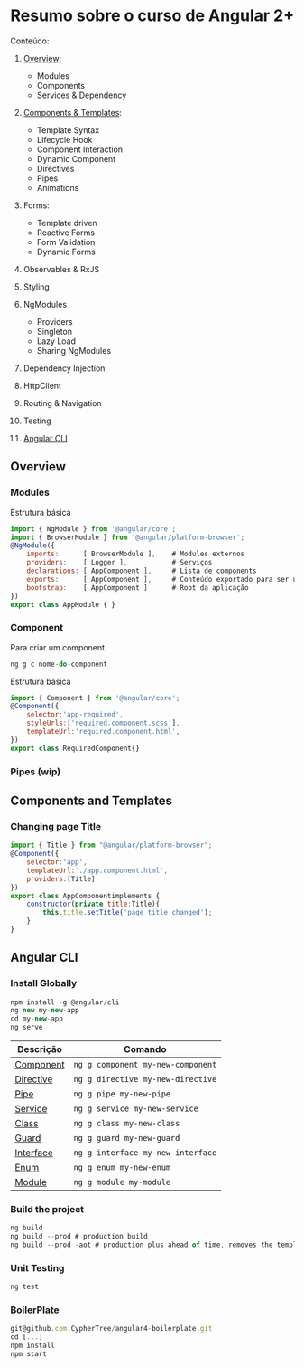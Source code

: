 # Resumo sobre o curso de Angular 2+

Conteúdo:

1. [Overview](#overview):
    - Modules
    - Components
    - Services & Dependency

2. [Components & Templates](#components-and-templates):
    - Template Syntax
    - Lifecycle Hook
    - Component Interaction
    - Dynamic Component
    - Directives
    - Pipes
    - Animations

3. Forms:
    - Template driven
    - Reactive Forms
    - Form Validation
    - Dynamic Forms

4. Observables & RxJS

5. Styling

6. NgModules
    - Providers
    - Singleton
    - Lazy Load
    - Sharing NgModules

7. Dependency Injection

8. HttpClient

9. Routing & Navigation

10. Testing

11. [Angular CLI](#angular-cli)


## Overview

### Modules

Estrutura básica
```javascript
import { NgModule } from '@angular/core';
import { BrowserModule } from '@angular/platform-browser';
@NgModule({
    imports:      [ BrowserModule ],    # Modules externos
    providers:    [ Logger ],           # Serviços
    declarations: [ AppComponent ],     # Lista de components
    exports:      [ AppComponent ],     # Conteúdo exportado para ser usado em outros modulos
    bootstrap:    [ AppComponent ]      # Root da aplicação
})
export class AppModule { }
```

### Component

Para criar um component
```javascript
ng g c nome-do-component
```

Estrutura básica
```javascript
import { Component } from '@angular/core';
@Component({
    selector:'app-required',
    styleUrls:['required.component.scss'],
    templateUrl:'required.component.html',
})
export class RequiredComponent{}
```

### Pipes (wip)

## Components and Templates

### Changing page Title
```javascript
import { Title } from "@angular/platform-browser";
@Component({
    selector:'app',
    templateUrl:'./app.component.html',
    providers:[Title]
})
export class AppComponentimplements {
    constructor(private title:Title){
        this.title.setTitle('page title changed');
    }
}
```

## Angular CLI

### Install Globally
```javascript
npm install -g @angular/cli
ng new my-new-app
cd my-new-app
ng serve
```

Descrição   |   Comando
------------ | -------------
[Component](https://github.com/angular/angular-cli/wiki/generate-component) | `ng g component my-new-component`
[Directive](https://github.com/angular/angular-cli/wiki/generate-directive) | `ng g directive my-new-directive`
[Pipe](https://github.com/angular/angular-cli/wiki/generate-pipe)           | `ng g pipe my-new-pipe`
[Service](https://github.com/angular/angular-cli/wiki/generate-service)     | `ng g service my-new-service`
[Class](https://github.com/angular/angular-cli/wiki/generate-class)         | `ng g class my-new-class`
[Guard](https://github.com/angular/angular-cli/wiki/generate-guard)         | `ng g guard my-new-guard`
[Interface](https://github.com/angular/angular-cli/wiki/generate-interface) | `ng g interface my-new-interface`
[Enum](https://github.com/angular/angular-cli/wiki/generate-enum)           | `ng g enum my-new-enum`
[Module](https://github.com/angular/angular-cli/wiki/generate-module)       | `ng g module my-module`

### Build the project
```javascript
ng build
ng build --prod # production build
ng build --prod -aot # production plus ahead of time, removes the template compiler 
```

### Unit Testing
```javascript
ng test
```

### BoilerPlate
```javascript
git@github.com:CypherTree/angular4-boilerplate.git
cd [...]
npm install
npm start
```
